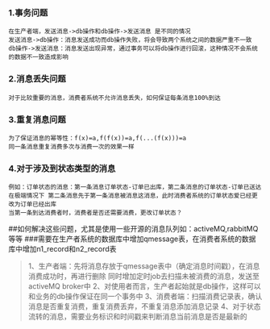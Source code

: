 ### 1.事务问题
    在生产者端，发送消息->db操作和db操作->发送消息 是不同的情况
    发送消息->db操作：消息发送成功而db操作失败，将会导致两个系统之间的数据严重不一致
    db操作->发送消息：消息发送出现异常，通过事务可以将db操作进行回滚，这种情况不会系统的数据不一致造成影响

### 2.消息丢失问题
    对于比较重要的消息，消费者系统不允许消息丢失，如何保证每条消息100%到达
### 3.重复消息问题
    为了保证消息的幂等性：f(x)=a,f(f(x))=a,f(...(f(x)))=a
    同一条消息重复消费多次与消费一次的效果一样
### 4.对于涉及到状态类型的消息
    例如：订单状态的消息：第一条消息订单状态-订单已出库，第二条消息的订单状态-订单已送达
    在极端情况下 第二条消息先于第一条消息被消息这消息，此时消费者系统的订单状态爱已经更改为订单已经出库
    当第一条到达消费者时，消费者是否还需要消费，更改订单状态？

##如何解决这些问题，尤其是使用一些开源的消息队列如：activeMQ,rabbitMQ等等
###需要在生产者系统的数据库中增加qmessage表，在消费者系统的数据库中增加n1_record和n2_record表

>1、生产者端：先将消息存放于qmessage表中（确定消息时间戳），在消息消费成功时，再进行删除
同时增加定时job去扫描未被消费的消息，发送至activeMQ broker中
>2、对使用者而言，生产者起始就是db操作，这样可以和业务的db操作保证在同一个事务中
>3、消费者端：扫描消费记录表，确认消息是否重复消费，重复消费丢弃，不重复消息添加消息记录
>4、对于状态流转的消息，需要业务标识和时间戳来判断消息当前消息是否是最新的